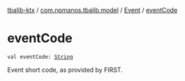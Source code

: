 [tbalib-ktx](../../index.md) / [com.npmanos.tbalib.model](../index.md) / [Event](index.md) / [eventCode](./event-code.md)

# eventCode

`val eventCode: `[`String`](https://kotlinlang.org/api/latest/jvm/stdlib/kotlin/-string/index.html)

Event short code, as provided by FIRST.

